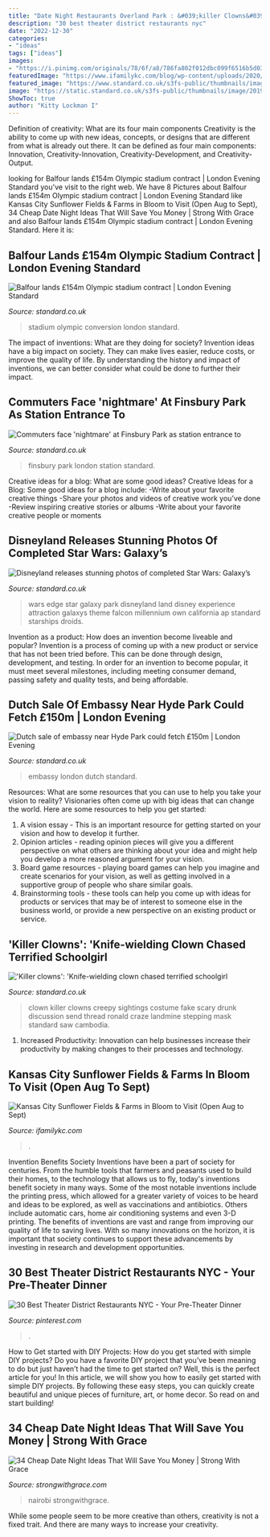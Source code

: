 ```yaml
---
title: "Date Night Restaurants Overland Park : &#039;killer Clowns&#039;: &#039;knife-wielding Clown Chased Terrified Schoolgirl"
description: "30 best theater district restaurants nyc"
date: "2022-12-30"
categories:
- "ideas"
tags: ["ideas"]
images:
- "https://i.pinimg.com/originals/78/6f/a8/786fa802f012dbc099f6516b5d03b689.jpg"
featuredImage: "https://www.ifamilykc.com/blog/wp-content/uploads/2020/08/Sunflower-Fields-Near-Kansas-City-2.jpg"
featured_image: "https://www.standard.co.uk/s3fs-public/thumbnails/image/2016/10/11/11/clown.jpg"
image: "https://static.standard.co.uk/s3fs-public/thumbnails/image/2019/05/30/10/1insidestarwarsgalaxyedge3005-11.jpg"
ShowToc: true
author: "Kitty Lockman I"
---
```



Definition of creativity: What are its four main components
Creativity is the ability to come up with new ideas, concepts, or designs that are different from what is already out there. It can be defined as four main components: Innovation, Creativity-Innovation, Creativity-Development, and Creativity-Output.

	

		
looking for Balfour lands £154m Olympic stadium contract | London Evening Standard you've visit to the right web. We have 8 Pictures about Balfour lands £154m Olympic stadium contract | London Evening Standard like Kansas City Sunflower Fields &amp; Farms in Bloom to Visit (Open Aug to Sept), 34 Cheap Date Night Ideas That Will Save You Money | Strong With Grace and also Balfour lands £154m Olympic stadium contract | London Evening Standard. Here it is:
		
    
## Balfour Lands £154m Olympic Stadium Contract | London Evening Standard

<img loading=lazy src="https://www.standard.co.uk/s3fs-public/thumbnails/image/2014/01/06/11/olympic%20stadium.jpg" onerror="this.onerror=null;this.src='https://tse1.mm.bing.net/th?id=OIP.c951v6j-9GrjCIxdEz4N5AHaE8&amp;pid=15.1';" alt="Balfour lands £154m Olympic stadium contract | London Evening Standard">

_Source: standard.co.uk_

>stadium olympic conversion london standard. 

	

The impact of inventions: What are they doing for society?
Invention ideas have a big impact on society. They can make lives easier, reduce costs, or improve the quality of life. By understanding the history and impact of inventions, we can better consider what could be done to further their impact.

    
## Commuters Face &#039;nightmare&#039; At Finsbury Park As Station Entrance To

<img loading=lazy src="https://static.standard.co.uk/s3fs-public/thumbnails/image/2015/02/13/10/finsbury5.jpg" onerror="this.onerror=null;this.src='https://tse2.mm.bing.net/th?id=OIP.8IqMHFFgbb4Uy0E1v1eZ3wHaE8&amp;pid=15.1';" alt="Commuters face &#039;nightmare&#039; at Finsbury Park as station entrance to">

_Source: standard.co.uk_

>finsbury park london station standard. 

	

Creative ideas for a blog: What are some good ideas?
Creative Ideas for a Blog:
Some good ideas for a blog include: 
-Write about your favorite creative things 
-Share your photos and videos of creative work you’ve done 
-Review inspiring creative stories or albums 
-Write about your favorite creative people or moments

    
## Disneyland Releases Stunning Photos Of Completed Star Wars: Galaxy’s

<img loading=lazy src="https://static.standard.co.uk/s3fs-public/thumbnails/image/2019/05/30/10/1insidestarwarsgalaxyedge3005-11.jpg" onerror="this.onerror=null;this.src='https://tse2.mm.bing.net/th?id=OIP.fIf_JNGpmDhj5_CRWDHmKgHaEx&amp;pid=15.1';" alt="Disneyland releases stunning photos of completed Star Wars: Galaxy’s">

_Source: standard.co.uk_

>wars edge star galaxy park disneyland land disney experience attraction galaxys theme falcon millennium own california ap standard starships droids. 

	

Invention as a product: How does an invention become liveable and popular?
Invention is a process of coming up with a new product or service that has not been tried before. This can be done through design, development, and testing. In order for an invention to become popular, it must meet several milestones, including meeting consumer demand, passing safety and quality tests, and being affordable.

    
## Dutch Sale Of Embassy Near Hyde Park Could Fetch £150m | London Evening

<img loading=lazy src="https://www.standard.co.uk/s3fs-public/thumbnails/image/2014/05/28/11/emb.jpg" onerror="this.onerror=null;this.src='https://tse2.mm.bing.net/th?id=OIP.dH5aYmdR49PJXZxcHRzktQHaE8&amp;pid=15.1';" alt="Dutch sale of embassy near Hyde Park could fetch £150m | London Evening">

_Source: standard.co.uk_

>embassy london dutch standard. 

	

Resources: What are some resources that you can use to help you take your vision to reality?
Visionaries often come up with big ideas that can change the world. Here are some resources to help you get started: 
1. A vision essay - This is an important resource for getting started on your vision and how to develop it further. 
2. Opinion articles - reading opinion pieces will give you a different perspective on what others are thinking about your idea and might help you develop a more reasoned argument for your vision. 
3. Board game resources - playing board games can help you imagine and create scenarios for your vision, as well as getting involved in a supportive group of people who share similar goals. 
4. Brainstorming tools - these tools can help you come up with ideas for products or services that may be of interest to someone else in the business world, or provide a new perspective on an existing product or service.

    
## &#039;Killer Clowns&#039;: &#039;Knife-wielding Clown Chased Terrified Schoolgirl

<img loading=lazy src="https://www.standard.co.uk/s3fs-public/thumbnails/image/2016/10/11/11/clown.jpg" onerror="this.onerror=null;this.src='https://tse2.mm.bing.net/th?id=OIP._Ut7ZaNQ5_gK3o8Iy86zjAHaE8&amp;pid=15.1';" alt="&#039;Killer clowns&#039;: &#039;Knife-wielding clown chased terrified schoolgirl">

_Source: standard.co.uk_

>clown killer clowns creepy sightings costume fake scary drunk discussion send thread ronald craze landmine stepping mask standard saw cambodia. 

	

1. Increased Productivity: Innovation can help businesses increase their productivity by making changes to their processes and technology.

    
## Kansas City Sunflower Fields &amp; Farms In Bloom To Visit (Open Aug To Sept)

<img loading=lazy src="https://www.ifamilykc.com/blog/wp-content/uploads/2020/08/Sunflower-Fields-Near-Kansas-City-2.jpg" onerror="this.onerror=null;this.src='https://tse4.mm.bing.net/th?id=OIP.tVKOEzPCO0CUil-6b3VnmQHaDy&amp;pid=15.1';" alt="Kansas City Sunflower Fields &amp; Farms in Bloom to Visit (Open Aug to Sept)">

_Source: ifamilykc.com_

>. 

	

Invention Benefits Society
Inventions have been a part of society for centuries. From the humble tools that farmers and peasants used to build their homes, to the technology that allows us to fly, today's inventions benefit society in many ways. 
Some of the most notable inventions include the printing press, which allowed for a greater variety of voices to be heard and ideas to be explored, as well as vaccinations and antibiotics. Others include automatic cars, home air conditioning systems and even 3-D printing. 
The benefits of inventions are vast and range from improving our quality of life to saving lives. With so many innovations on the horizon, it is important that society continues to support these advancements by investing in research and development opportunities.

    
## 30 Best Theater District Restaurants NYC - Your Pre-Theater Dinner

<img loading=lazy src="https://i.pinimg.com/originals/78/6f/a8/786fa802f012dbc099f6516b5d03b689.jpg" onerror="this.onerror=null;this.src='https://tse3.mm.bing.net/th?id=OIP.aote38H6VgTHO8tGYdc2YgHaE7&amp;pid=15.1';" alt="30 Best Theater District Restaurants NYC - Your Pre-Theater Dinner">

_Source: pinterest.com_

>. 

	

How to Get started with DIY Projects: How do you get started with simple DIY projects?
Do you have a favorite DIY project that you’ve been meaning to do but just haven’t had the time to get started on? Well, this is the perfect article for you! In this article, we will show you how to easily get started with simple DIY projects. By following these easy steps, you can quickly create beautiful and unique pieces of furniture, art, or home decor. So read on and start building!

    
## 34 Cheap Date Night Ideas That Will Save You Money | Strong With Grace

<img loading=lazy src="https://strongwithgrace.com/wp-content/uploads/Cheap-date-night-infographic-2.jpg" onerror="this.onerror=null;this.src='https://tse2.mm.bing.net/th?id=OIP.oNJ2HDiCXgRiwazvcmi5zQHaMW&amp;pid=15.1';" alt="34 Cheap Date Night Ideas That Will Save You Money | Strong With Grace">

_Source: strongwithgrace.com_

>nairobi strongwithgrace. 

	

While some people seem to be more creative than others, creativity is not a fixed trait. And there are many ways to increase your creativity.

